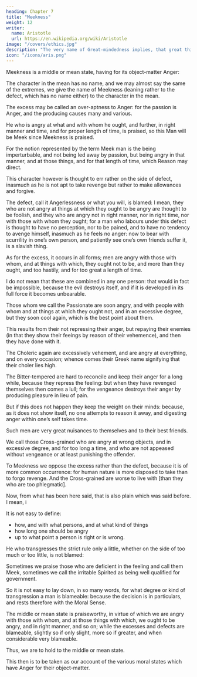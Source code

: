 ```yaml
---
heading: Chapter 7
title: "Meekness"
weight: 12
writer:
  name: Aristotle
  url: https://en.wikipedia.org/wiki/Aristotle
image: "/covers/ethics.jpg"
description: "The very name of Great-mindedness implies, that great things are its object-matter"
icon: "/icons/aris.png"
---
```



Meekness is a middle or mean state, having for its object-matter Anger: 

The character in the mean has no name, and we may almost say the same of the extremes, we give the name of Meekness (leaning rather to the defect, which has no name either) to the character in the mean.

The excess may be called an over-aptness to Anger: for the passion is Anger, and the producing causes many and various.

He who is angry at what and with whom he ought, and further, in right manner and time, and for proper length of time, is praised, so this Man will be Meek since Meekness is praised. 

For the notion represented by the term Meek man is the being imperturbable, and not being led away by passion, but being angry in that manner, and at those things, and for that length of time, which Reason may direct. 

This character however is thought to err rather on the side of defect, inasmuch as he is not apt to take revenge but rather to make allowances and forgive.

The defect, call it Angerlessness or what you will, is blamed: I mean, they who are not angry at things at which they ought to be angry are thought to be foolish, and they who are angry not in right manner, nor in right time, nor with those with whom they ought; for a man who labours under this defect is thought to have no perception, nor to be pained, and to have no tendency to avenge himself, inasmuch as he feels no anger: now to bear with scurrility in one’s own person, and patiently see one’s own friends suffer it, is a slavish thing.

As for the excess, it occurs in all forms; men are angry with those with whom, and at things with which, they ought not to be, and more than they ought, and too hastily, and for too great a length of time.

I do not mean that these are combined in any one person: that would in fact be impossible, because the evil destroys itself, and if it is developed in its full force it becomes unbearable.

Those whom we call the Passionate are soon angry, and with people with whom and at things at which they ought not, and in an excessive degree, but they soon cool again, which is the best point about them. 

This results from their not repressing their anger, but repaying their enemies (in that they show their feeings by reason of their vehemence), and then they have done with it.

The Choleric again are excessively vehement, and are angry at everything, and on every occasion; whence comes their Greek name signifying that their choler lies high.

The Bitter-tempered are hard to reconcile and keep their anger for a long while, because they repress the feeling: but when they have revenged themselves then comes a lull; for the vengeance destroys their anger by producing pleasure in lieu of pain. 

But if this does not happen they keep the weight on their minds: because, as it does not show itself, no one attempts to reason it away, and digesting anger within one’s self takes time. 

Such men are very great nuisances to themselves and to their best friends.

We call those Cross-grained who are angry at wrong objects, and in excessive degree, and for too long a time, and who are not appeased without vengeance or at least punishing the offender.

To Meekness we oppose the excess rather than the defect, because it is of more common occurrence: for human nature is more disposed to take than to forgo revenge. And the Cross-grained are worse to live with [than they who are too phlegmatic].

Now, from what has been here said, that is also plain which was said before. I mean, i

It is not easy to define:
- how, and with what persons, and at what kind of things
- how long one should be angry
- up to what point a person is right or is wrong. 

He who transgresses the strict rule only a little, whether on the side of too much or too little, is not blamed: 

Sometimes we praise those who are deficient in the feeling and call them Meek, sometimes we call the irritable Spirited as being well qualified for government. 

So it is not easy to lay down, in so many words, for what degree or kind of transgression a man is blameable: because the decision is in particulars, and rests therefore with the Moral Sense. 

The middle or mean state is praiseworthy, in virtue of which we are angry with those with whom, and at those things with which, we ought to be angry, and in right manner, and so on; while the excesses and defects are blameable, slightly so if only slight, more so if greater, and when considerable very blameable.

Thus, we are to hold to the middle or mean state.

This then is to be taken as our account of the various moral states which have Anger for their object-matter.

